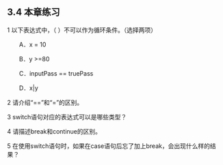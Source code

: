 ## 3.4  本章练习

 

1  以下表达式中，（    ）不可以作为循环条件。（选择两项） 

&emsp;&emsp;A．x = 10

&emsp;&emsp;B．y >=80

&emsp;&emsp;C．inputPass == truePass

&emsp;&emsp;D．x|y

2  请介绍“==”和“=”的区别。

 

 

3  switch语句对应的表达式可以是哪些类型？

 

 

4  请描述break和continue的区别。

 

 

5  在使用switch语句时，如果在case语句后忘了加上break，会出现什么样的结果？

 

 

 
